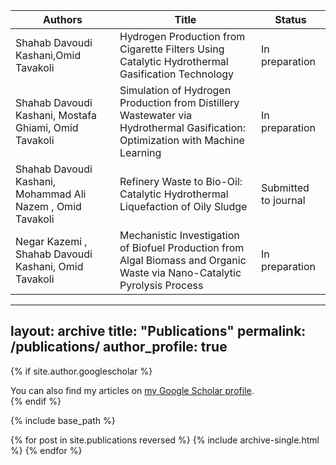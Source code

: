 | Authors          | Title  |Status         |
| --------         | ------ | ----------------- |
| Shahab Davoudi Kashani,Omid Tavakoli   | Hydrogen Production from Cigarette Filters Using Catalytic Hydrothermal Gasification Technology   | In preparation    |
| Shahab Davoudi Kashani, Mostafa Ghiami, Omid Tavakoli   | Simulation of Hydrogen Production from Distillery Wastewater via Hydrothermal Gasification: Optimization with Machine Learning   | In preparation    |
| Shahab Davoudi Kashani, Mohammad Ali Nazem , Omid Tavakoli     | Refinery Waste to Bio-Oil: Catalytic Hydrothermal Liquefaction of Oily Sludge   | Submitted to journal    |
| Negar Kazemi , Shahab Davoudi Kashani, Omid Tavakoli    | Mechanistic Investigation of Biofuel Production from Algal Biomass and Organic Waste via Nano-Catalytic Pyrolysis Process   | In preparation    |



---
layout: archive
title: "Publications"
permalink: /publications/
author_profile: true
---

{% if site.author.googlescholar %}
  <div class="wordwrap">You can also find my articles on <a href="{{site.author.googlescholar}}">my Google Scholar profile</a>.</div>
{% endif %}

{% include base_path %}

{% for post in site.publications reversed %}
  {% include archive-single.html %}
{% endfor %}
